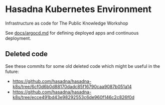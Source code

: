 # Hasadna Kubernetes Environment

Infrastructure as code for The Public Knowledge Workshop

See [docs/argocd.md](docs/argocd.md) for defining deployed apps and continuous deployment.

## Deleted code

See these commits for some old deleted code which might be useful in the future:

* https://github.com/hasadna/hasadna-k8s/tree/6cf0d6b0d88170dadc85f16790caa9087b051a14
* https://github.com/hasadna/hasadna-k8s/tree/ecce491bd43e98292553c6de960f146c2c826f0d

